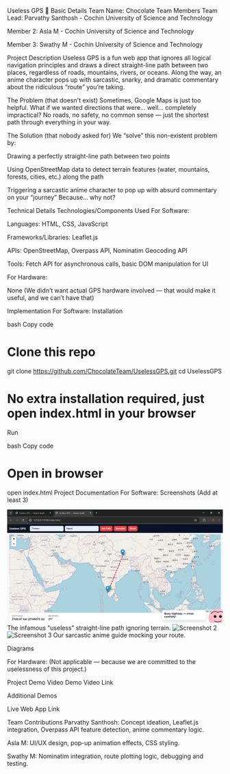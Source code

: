 Useless GPS 🎯
Basic Details
Team Name: Chocolate
Team Members
Team Lead: Parvathy Santhosh - Cochin University of Science and Technology

Member 2: Asla M - Cochin University of Science and Technology

Member 3: Swathy M - Cochin University of Science and Technology

Project Description
Useless GPS is a fun web app that ignores all logical navigation principles and draws a direct straight-line path between two places, regardless of roads, mountains, rivers, or oceans. Along the way, an anime character pops up with sarcastic, snarky, and dramatic commentary about the ridiculous “route” you’re taking.

The Problem (that doesn't exist)
Sometimes, Google Maps is just too helpful. What if we wanted directions that were… well… completely impractical? No roads, no safety, no common sense — just the shortest path through everything in your way.

The Solution (that nobody asked for)
We “solve” this non-existent problem by:

Drawing a perfectly straight-line path between two points

Using OpenStreetMap data to detect terrain features (water, mountains, forests, cities, etc.) along the path

Triggering a sarcastic anime character to pop up with absurd commentary on your “journey”
Because… why not?

Technical Details
Technologies/Components Used
For Software:

Languages: HTML, CSS, JavaScript

Frameworks/Libraries: Leaflet.js

APIs: OpenStreetMap, Overpass API, Nominatim Geocoding API

Tools: Fetch API for asynchronous calls, basic DOM manipulation for UI

For Hardware:

None (We didn’t want actual GPS hardware involved — that would make it useful, and we can’t have that)

Implementation
For Software:
Installation

bash
Copy code
# Clone this repo
git clone https://github.com/ChocolateTeam/UselessGPS.git
cd UselessGPS

# No extra installation required, just open index.html in your browser
Run

bash
Copy code
# Open in browser
open index.html
Project Documentation
For Software:
Screenshots (Add at least 3)

![Screenshot 1](https://github.com/swathy249/UselessGPS/blob/main/Screenshot%202025-08-09%20050421.png)
The infamous “useless” straight-line path ignoring terrain.
![Screenshot 2](https://github.com/swathy249/UselessGPS/blob/main/Screenshot%202025-08-09%20050524.png)
![Screenshot 3](https://github.com/swathy249/UselessGPS/blob/main/Screenshot%202025-08-09%20050525.png)
Our sarcastic anime guide mocking your route.






Diagrams



For Hardware:
(Not applicable — because we are committed to the uselessness of this project.)

Project Demo
Video
Demo Video Link


Additional Demos



Live Web App Link

Team Contributions
Parvathy Santhosh: Concept ideation, Leaflet.js integration, Overpass API feature detection, anime commentary logic.

Asla M: UI/UX design, pop-up animation effects, CSS styling.

Swathy M: Nominatim integration, route plotting logic, debugging and testing.
